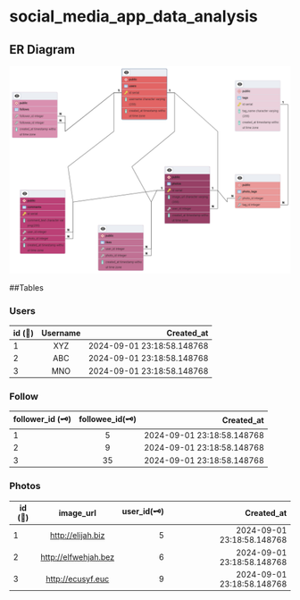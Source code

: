 # social_media_app_data_analysis

## ER Diagram
<img src='./ER Diagram.png' alt='ER Diagram ' />

##Tables

### Users
| id (🔑)|    Username     | Created_at  |
| ------ |:-------------:| -----:|
| 1      | XYZ       | 2024-09-01 23:18:58.148768 |
| 2     | ABC      |   2024-09-01 23:18:58.148768 |
| 3     | MNO      |    2024-09-01 23:18:58.148768 |


### Follow
| follower_id (🗝️)|   followee_id(🗝️)   | Created_at  |
| ------ |:-------------:| -----:|
| 1      | 5       | 2024-09-01 23:18:58.148768 |
| 2     | 9      |   2024-09-01 23:18:58.148768 |
| 3     | 35      |    2024-09-01 23:18:58.148768 |

### Photos
| id (🔑)|    image_url     | user_id(🗝️) | Created_at  |
| ------ |:-------------:| -----:| -----:|
| 1      | http://elijah.biz | 5| 2024-09-01 23:18:58.148768 |
| 2     |   http://elfwehjah.bez   | 6|   2024-09-01 23:18:58.148768 |
| 3     | http://ecusyf.euc     | 9|    2024-09-01 23:18:58.148768 |
